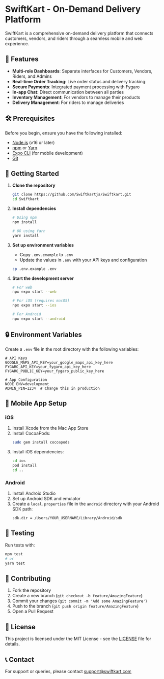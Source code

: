 # SwiftKart - On-Demand Delivery Platform

SwiftKart is a comprehensive on-demand delivery platform that connects customers, vendors, and riders through a seamless mobile and web experience.

## 🚀 Features

- **Multi-role Dashboards**: Separate interfaces for Customers, Vendors, Riders, and Admins
- **Real-time Order Tracking**: Live order status and delivery tracking
- **Secure Payments**: Integrated payment processing with Fygaro
- **In-app Chat**: Direct communication between all parties
- **Inventory Management**: For vendors to manage their products
- **Delivery Management**: For riders to manage deliveries

## 🛠️ Prerequisites

Before you begin, ensure you have the following installed:

- [Node.js](https://nodejs.org/) (v16 or later)
- [npm](https://www.npmjs.com/) or [Yarn](https://yarnpkg.com/)
- [Expo CLI](https://docs.expo.dev/get-started/installation/) (for mobile development)
- [Git](https://git-scm.com/)

## 🚀 Getting Started

1. **Clone the repository**
   ```bash
   git clone https://github.com/Swiftkartja/Swiftkart.git
   cd Swiftkart
   ```

2. **Install dependencies**
   ```bash
   # Using npm
   npm install
   
   # OR using Yarn
   yarn install
   ```

3. **Set up environment variables**
   - Copy `.env.example` to `.env`
   - Update the values in `.env` with your API keys and configuration
   ```bash
   cp .env.example .env
   ```

4. **Start the development server**
   ```bash
   # For web
   npx expo start --web
   
   # For iOS (requires macOS)
   npx expo start --ios
   
   # For Android
   npx expo start --android
   ```

## 🔒 Environment Variables

Create a `.env` file in the root directory with the following variables:

```env
# API Keys
GOOGLE_MAPS_API_KEY=your_google_maps_api_key_here
FYGARO_API_KEY=your_fygaro_api_key_here
FYGARO_PUBLIC_KEY=your_fygaro_public_key_here

# App Configuration
NODE_ENV=development
ADMIN_PIN=1234  # Change this in production
```

## 📱 Mobile App Setup

### iOS

1. Install Xcode from the Mac App Store
2. Install CocoaPods:
   ```bash
   sudo gem install cocoapods
   ```
3. Install iOS dependencies:
   ```bash
   cd ios
   pod install
   cd ..
   ```

### Android

1. Install Android Studio
2. Set up Android SDK and emulator
3. Create a `local.properties` file in the `android` directory with your Android SDK path:
   ```
   sdk.dir = /Users/YOUR_USERNAME/Library/Android/sdk
   ```

## 🧪 Testing

Run tests with:
```bash
npm test
# or
yarn test
```

## 🤝 Contributing

1. Fork the repository
2. Create a new branch (`git checkout -b feature/AmazingFeature`)
3. Commit your changes (`git commit -m 'Add some AmazingFeature'`)
4. Push to the branch (`git push origin feature/AmazingFeature`)
5. Open a Pull Request

## 📄 License

This project is licensed under the MIT License - see the [LICENSE](LICENSE) file for details.

## 📞 Contact

For support or queries, please contact support@swiftkart.com
